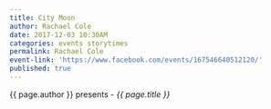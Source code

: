 ```yaml
---
title: City Moon
author: Rachael Cole
date: 2017-12-03 10:30AM
categories: events storytimes
permalink: Rachael Cole
event-link: 'https://www.facebook.com/events/167546640512120/'
published: true
---
```

{{ page.author }} presents - *{{ page.title }}*
